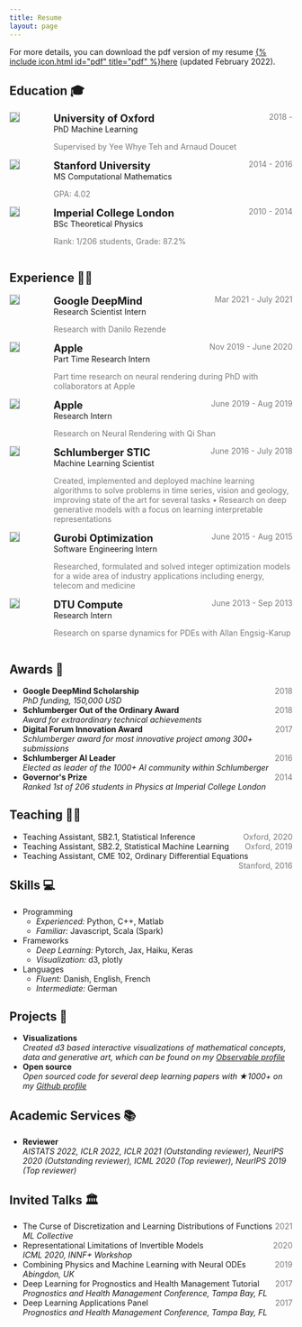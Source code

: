 ```yaml
---
title: Resume
layout: page
---
```


For more details, you can download the pdf version of my resume [{% include icon.html id="pdf" title="pdf" %}here](https://github.com/EmilienDupont/emiliendupont.github.io/raw/master/emilien_resume.pdf) (updated February 2022).

## Education 🎓

<!-- PhD -->
<div style="display:flex;">

  <div style="flex:0.5; padding-right:5%">
    <img src="{{ site.url }}/imgs/resume-icons/oxford.png" style="align:left; border: 1px solid #d3d3d3; border-style: outset;">
  </div>

  <div style="flex:4;">
    <p style="margin:0px">
      <b style="font-size: 130%;">University of Oxford</b>
      <span style="float:right; color:#7a7a7a;">2018 -</span>
    </p>
    PhD Machine Learning<br>
    <p style="color:#7a7a7a">
      Supervised by Yee Whye Teh and Arnaud Doucet
    </p>
  </div>

</div>


<!-- MS -->
<div style="display:flex;">

  <div style="flex:0.5; padding-right:5%">
    <img src="{{ site.url }}/imgs/resume-icons/stanford.png" style="align:left; border: 1px solid #d3d3d3; border-style: outset;">
  </div>

  <div style="flex:4;">
    <p style="margin:0px">
      <b style="font-size: 130%;">Stanford University</b>
      <span style="float:right; color:#7a7a7a;">2014 - 2016</span>
    </p>
    MS Computational Mathematics<br>
    <p style="color:#7a7a7a">
      GPA: 4.02
    </p>
  </div>

</div>


<!-- BSc -->
<div style="display:flex;">

  <div style="flex:0.5; padding-right:5%">
    <img src="{{ site.url }}/imgs/resume-icons/imperial.png" style="align:left; border: 1px solid #d3d3d3; border-style: outset;">
  </div>

  <div style="flex:4;">
    <p style="margin:0px">
      <b style="font-size: 130%;">Imperial College London</b>
      <span style="float:right; color:#7a7a7a;">2010 - 2014</span>
    </p>
    BSc Theoretical Physics<br>
    <p style="color:#7a7a7a">
      Rank: 1/206 students, Grade: 87.2%
    </p>
  </div>

</div>


## Experience 👨‍💼

<!-- Deepmind internship-->
<div style="display:flex;">

  <div style="flex:0.5; padding-right:5%">
    <img src="{{ site.url }}/imgs/resume-icons/deepmind.png" style="align:left; border: 1px solid #d3d3d3; border-style: outset;">
  </div>

  <div style="flex:4;">
    <p style="margin:0px">
      <b style="font-size: 130%;">Google DeepMind</b>
      <span style="float:right; color:#7a7a7a;">Mar 2021 - July 2021</span>
    </p>
    Research Scientist Intern<br>
    <p style="color:#7a7a7a">
      Research with Danilo Rezende
    </p>
  </div>

</div>


<!-- Apple Part Time-->
<div style="display:flex;">

  <div style="flex:0.5; padding-right:5%">
    <img src="{{ site.url }}/imgs/resume-icons/apple.png" style="align:left; border: 1px solid #d3d3d3; border-style: outset;">
  </div>

  <div style="flex:4;">
    <p style="margin:0px">
      <b style="font-size: 130%;">Apple</b>
      <span style="float:right; color:#7a7a7a;">Nov 2019 - June 2020</span>
    </p>
    Part Time Research Intern<br>
    <p style="color:#7a7a7a">
      Part time research on neural rendering during PhD with collaborators at Apple
    </p>
  </div>

</div>

<!-- Apple Internship-->
<div style="display:flex;">

  <div style="flex:0.5; padding-right:5%">
    <img src="{{ site.url }}/imgs/resume-icons/apple.png" style="align:left; border: 1px solid #d3d3d3; border-style: outset;">
  </div>

  <div style="flex:4;">
    <p style="margin:0px">
      <b style="font-size: 130%;">Apple</b>
      <span style="float:right; color:#7a7a7a;">June 2019 - Aug 2019</span>
    </p>
    Research Intern<br>
    <p style="color:#7a7a7a">
      Research on Neural Rendering with Qi Shan
    </p>
  </div>

</div>

<!-- STIC -->
<div style="display:flex;">

  <div style="flex:0.5; padding-right:5%">
    <img src="{{ site.url }}/imgs/resume-icons/stic.png" style="align:left; border: 1px solid #d3d3d3; border-style: outset;">
  </div>

  <div style="flex:4;">
    <p style="margin:0px">
      <b style="font-size: 130%;">Schlumberger STIC</b>
      <span style="float:right; color:#7a7a7a;">June 2016 - July 2018</span>
    </p>
    Machine Learning Scientist<br>
    <p style="color:#7a7a7a">
      Created, implemented and deployed machine learning algorithms to solve problems in time series, vision and geology, improving state of the art for several tasks &bull; Research on deep generative models with a focus on learning interpretable representations
    </p>
  </div>

</div>


<!-- Gurobi -->
<div style="display:flex;">

  <div style="flex:0.5; padding-right:5%">
    <img src="{{ site.url }}/imgs/resume-icons/gurobi.png" style="align:left; border: 1px solid #d3d3d3; border-style: outset;">
  </div>

  <div style="flex:4;">
    <p style="margin:0px">
      <b style="font-size: 130%;">Gurobi Optimization</b>
      <span style="float:right; color:#7a7a7a;">June 2015 - Aug 2015</span>
    </p>
    Software Engineering Intern<br>
    <p style="color:#7a7a7a">
      Researched, formulated and solved integer optimization models for a wide area of industry applications including energy, telecom and medicine
    </p>
  </div>

</div>


<!-- DTU -->
<div style="display:flex;">

  <div style="flex:0.5; padding-right:5%">
    <img src="{{ site.url }}/imgs/resume-icons/dtu.png" style="align:left; border: 1px solid #d3d3d3; border-style: outset;">
  </div>

  <div style="flex:4;">
    <p style="margin:0px">
      <b style="font-size: 130%;">DTU Compute</b>
      <span style="float:right; color:#7a7a7a;">June 2013 - Sep 2013</span>
    </p>
    Research Intern<br>
    <p style="color:#7a7a7a">
      Research on sparse dynamics for PDEs with Allan Engsig-Karup
    </p>
  </div>

</div>


## Awards 🌟

<ul>
  <li>
    <b>Google DeepMind Scholarship</b>
    <span style="float:right; color:#7a7a7a;">2018</span> <br>
    <i>PhD funding, 150,000 USD</i>
  </li>

  <li>
    <b>Schlumberger Out of the Ordinary Award</b>
    <span style="float:right; color:#7a7a7a;">2018</span> <br>
    <i>Award for extraordinary technical achievements</i>
  </li>

  <li>
    <b>Digital Forum Innovation Award</b>
    <span style="float:right; color:#7a7a7a;">2017</span> <br>
    <i>Schlumberger award for most innovative project among 300+ submissions</i>
  </li>

  <li>
    <b>Schlumberger AI Leader</b>
    <span style="float:right; color:#7a7a7a;">2016</span> <br>
    <i>Elected as leader of the 1000+ AI community within Schlumberger</i>
  </li>

  <li>
    <b>Governor's Prize</b>
    <span style="float:right; color:#7a7a7a;">2014</span> <br>
    <i>Ranked 1st of 206 students in Physics at Imperial College London</i>
  </li>
</ul>


## Teaching 👨‍🏫

<ul>
  <li>
    Teaching Assistant, SB2.1, Statistical Inference
    <span style="float:right; color:#7a7a7a;">Oxford, 2020</span> <br>
  </li>

  <li>
    Teaching Assistant, SB2.2, Statistical Machine Learning
    <span style="float:right; color:#7a7a7a;">Oxford, 2019</span> <br>
  </li>

  <li>
    Teaching Assistant, CME 102, Ordinary Differential Equations
    <span style="float:right; color:#7a7a7a;">Stanford, 2016</span> <br>
  </li>
</ul>

## Skills 💻

<ul>
  <li>
    Programming
    <ul>
      <li>
        <i>Experienced:</i> Python, C++, Matlab
      </li>
      <li>
        <i>Familiar:</i> Javascript, Scala (Spark)
      </li>
    </ul>
  </li>

  <li>
    Frameworks
    <ul>
      <li>
        <i>Deep Learning:</i> Pytorch, Jax, Haiku, Keras
      </li>
      <li>
        <i>Visualization:</i> d3, plotly
      </li>
    </ul>
  </li>

  <li>
    Languages
    <ul>
      <li>
        <i>Fluent:</i> Danish, English, French
      </li>
      <li>
        <i>Intermediate:</i> German
      </li>
    </ul>
  </li>
</ul>


## Projects 🌱

<ul>
  <li>
    <b>Visualizations</b><br>
    <i>Created d3 based interactive visualizations of mathematical concepts, data and generative art, which can be found on my <a href="https://observablehq.com/@emiliendupont">Observable profile</a></i>
  </li>

  <li>
    <b>Open source</b><br>
    <i>Open sourced code for several deep learning papers with &#9733;1000+ on my <a href="https://github.com/EmilienDupont">Github profile</a></i>
  </li>

</ul>


## Academic Services 📚
<ul>
  <li>
  <b>Reviewer</b><br>
  <i>AISTATS 2022, ICLR 2022, ICLR 2021 (Outstanding reviewer), NeurIPS 2020 (Outstanding reviewer), ICML 2020 (Top reviewer), NeurIPS 2019 (Top reviewer)</i>
  </li>
</ul>


## Invited Talks 🏛️

<ul>
  <li>
    The Curse of Discretization and Learning Distributions of Functions
    <span style="float:right; color:#7a7a7a;">2021</span> <br>
    <i>ML Collective</i>
  </li>
  <li>
    Representational Limitations of Invertible Models
    <span style="float:right; color:#7a7a7a;">2020</span> <br>
    <i>ICML 2020, INNF+ Workshop</i>
  </li>
  <li>
    Combining Physics and Machine Learning with Neural ODEs
    <span style="float:right; color:#7a7a7a;">2019</span> <br>
    <i>Abingdon, UK</i>
  </li>

  <li>
    Deep Learning for Prognostics and Health Management Tutorial
    <span style="float:right; color:#7a7a7a;">2017</span> <br>
    <i>Prognostics and Health Management Conference, Tampa Bay, FL</i>
  </li>

  <li>
    Deep Learning Applications Panel
    <span style="float:right; color:#7a7a7a;">2017</span> <br>
    <i>Prognostics and Health Management Conference, Tampa Bay, FL</i>
  </li>
</ul>
